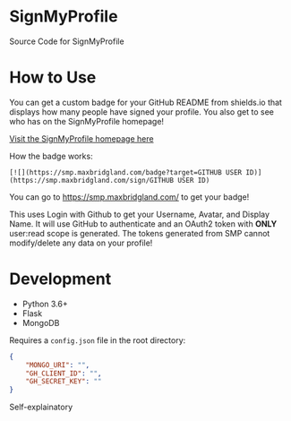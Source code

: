 # SignMyProfile
Source Code for SignMyProfile

# How to Use

You can get a custom badge for your GitHub README from shields.io that displays how many people have signed your profile. You also get to see who has on the SignMyProfile homepage!

[Visit the SignMyProfile homepage here](https://smp.maxbridgland.com)

How the badge works:

```
[![](https://smp.maxbridgland.com/badge?target=GITHUB USER ID)](https://smp.maxbridgland.com/sign/GITHUB USER ID)
```

You can go to https://smp.maxbridgland.com/ to get your badge!

This uses Login with Github to get your Username, Avatar, and Display Name. It will use GitHub to authenticate and an OAuth2 token with **ONLY** user:read scope is generated. The tokens generated from SMP cannot modify/delete any data on your profile!

# Development

- Python 3.6+
- Flask
- MongoDB

Requires a `config.json` file in the root directory:

```json
{
    "MONGO_URI": "",
    "GH_CLIENT_ID": "",
    "GH_SECRET_KEY": ""
}
```

Self-explainatory

